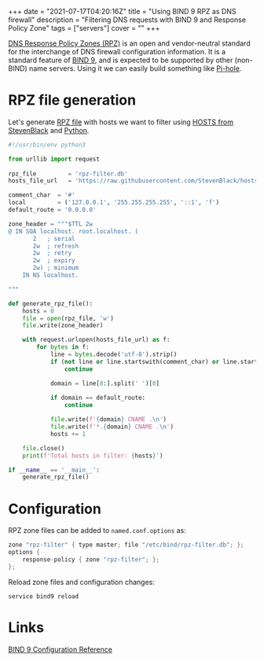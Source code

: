 +++
date = "2021-07-17T04:20:16Z"
title = "Using BIND 9 RPZ as DNS firewall"
description = "Filtering DNS requests with BIND 9 and Response Policy Zone"
tags = ["servers"]
cover = ""
+++

[DNS Response Policy Zones (RPZ)](https://kb.isc.org/docs/aa-00525) is an open and vendor-neutral standard for the interchange of DNS firewall configuration information. It is a standard feature of [BIND 9](https://www.isc.org/bind/), and is expected to be supported by other (non-BIND) name servers. Using it we can easily build something like [Pi-hole](https://pi-hole.net/).

# RPZ file generation
Let's generate [RPZ file](https://tools.ietf.org/id/draft-vixie-dnsop-dns-rpz-00.html) with hosts we want to filter using [HOSTS from StevenBlack](https://github.com/StevenBlack/hosts) and [Python](https://www.python.org/).

```python
#!/usr/bin/env python3

from urllib import request
    
rpz_file         = 'rpz-filter.db'
hosts_file_url   = 'https://raw.githubusercontent.com/StevenBlack/hosts/master/hosts'

comment_char  = '#'
local         = ('127.0.0.1', '255.255.255.255', '::1', 'f')
default_route = '0.0.0.0'

zone_header = """$TTL 2w
@ IN SOA localhost. root.localhost. (
       2   ; serial 
       2w  ; refresh 
       2w  ; retry 
       2w  ; expiry 
       2w) ; minimum 
    IN NS localhost.

"""

def generate_rpz_file():
    hosts = 0
    file = open(rpz_file, 'w')
    file.write(zone_header)

    with request.urlopen(hosts_file_url) as f:
        for bytes in f:
            line = bytes.decode('utf-8').strip()
            if (not line or line.startswith(comment_char) or line.startswith(local)):
                continue

            domain = line[8:].split(' ')[0]
            
            if domain == default_route:
                continue

            file.write(f'{domain} CNAME .\n')
            file.write(f'*.{domain} CNAME .\n')
            hosts += 1

    file.close()
    print(f'Total hosts in filter: {hosts}')

if __name__ == '__main__':
    generate_rpz_file()
```


# Configuration
RPZ zone files can be added to ```named.conf.options``` as:
```c
zone "rpz-filter" { type master; file "/etc/bind/rpz-filter.db"; };
options {
    response-policy { zone "rpz-filter"; };
};
```
Reload zone files and configuration changes:

```
service bind9 reload
```

# Links
[BIND 9 Configuration Reference](https://bind9.readthedocs.io/en/latest/reference.html)